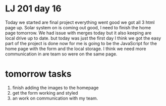 # LJ 201 day 16
Today we started are final project everything went good we got all 3 html page up. Solar system on is coming out good, I need to finish the home page tomorrow.
We had issue with merges today but it also keeping are local drive up to date. but today was just the first day I think we got the easy part of the project is done now
for me is going to be the JavaScript for the home page with the form and the local storage. I think we need more communication in are team so were on the same page.
# tomorrow tasks
1. finish adding the images to the homepage
2. get the form working and styled
3. an work on communication with my team.    
